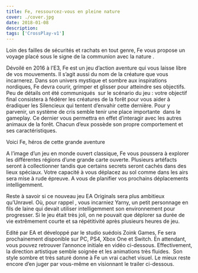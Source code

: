 ```yaml
---
title: Fe, ressourcez-vous en pleine nature
cover: ./cover.jpg
date: 2018-01-08
description: 
tags: ['CrossPlay-v1']
---
```

Loin des failles de sécurités et rachats en tout genre, Fe vous propose un voyage placé sous le signe de la communion avec la nature .

Dévoilé en 2016 à l’E3, Fe est un jeu d’action aventure qui vous laisse libre de vos mouvements. Il s’agit aussi du nom de la créature que vous incarnerez. Dans son univers mystique et sombre aux inspirations nordiques, Fe devra courir, grimper et glisser pour atteindre ses objectifs. Peu de détails ont été communiqués  sur le scénario du jeu : votre objectif final consistera à fédérer les créatures de la forêt pour vous aider à éradiquer les Silencieux qui tentent d’envahir cette dernière. Pour y parvenir, un système de cris semble tenir une place importante  dans le gameplay. Ce dernier vous permettra en effet d’interagir avec les autres animaux de la forêt. Chacun d’eux possède son propre comportement et ses caractéristiques.

Voici Fe, héros de cette grande aventure

A l’image d’un jeu en monde ouvert classique, Fe vous poussera à explorer les différentes régions d’une grande carte ouverte. Plusieurs artéfacts seront à collectionner tandis que certains secrets seront cachés dans des lieux spéciaux. Votre capacité à vous déplacez au sol comme dans les airs sera mise à rude épreuve. A vous de planifier vos prochains déplacements intelligemment.

Reste à savoir si ce nouveau jeu EA Originals sera plus ambitieux qu’Unravel. Où, pour rappel , vous incarniez Yarny, un petit personnage en fils de laine qui devait utiliser intelligemment son environnement pour progresser. Si le jeu était très joli, on ne pouvait que déplorer sa durée de vie extrêmement courte et sa répétitivité après plusieurs heures de jeu.

Edité par EA et développé par le studio suédois Zoink Games, Fe sera prochainement disponible sur PC, PS4, Xbox One et Switch. En attendant, vous pouvez retrouver l’annonce initiale en vidéo ci-dessous. Effectivement, la direction artistique semble soignée et les animations très fluides.  Son style sombre et très saturé donne à Fe un vrai cachet visuel. Le mieux reste encore d’en juger par vous-même en visionnant le trailer ci-dessous.

